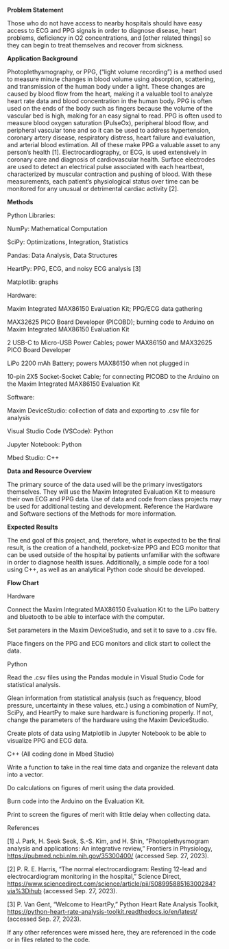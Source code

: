**Problem Statement**

Those who do not have access to nearby hospitals should have easy access to ECG and PPG signals in order to diagnose disease, heart problems, deficiency in O2 concentrations, and [other related things] so they can begin to treat themselves and recover from sickness.

**Application Background**

Photoplethysmography, or PPG, (“light volume recording”) is a method used to measure minute changes in blood volume using absorption, scattering, and transmission of the human body under a light. These changes are caused by blood flow from the heart, making it a valuable tool to analyze heart rate data and blood concentration in the human body. PPG is often used on the ends of the body such as fingers because the volume of the vascular bed is high, making for an easy signal to read. PPG is often used to measure blood oxygen saturation (PulseOx), peripheral blood flow, and peripheral vascular tone and so it can be used to address hypertension, coronary artery disease, respiratory distress, heart failure and evaluation, and arterial blood estimation. All of these make PPG a valuable asset to any person’s health [1].
Electrocardiography, or ECG, is used extensively in coronary care and diagnosis of cardiovascular health. Surface electrodes are used to detect an electrical pulse associated with each heartbeat, characterized by muscular contraction and pushing of blood. With these measurements, each patient’s physiological status over time can be monitored for any unusual or detrimental cardiac activity [2].

**Methods**

Python Libraries:

NumPy: Mathematical Computation

SciPy: Optimizations, Integration, Statistics

Pandas: Data Analysis, Data Structures

HeartPy: PPG, ECG, and noisy ECG analysis [3]

Matplotlib: graphs

Hardware:

Maxim Integrated MAX86150 Evaluation Kit; PPG/ECG data gathering

MAX32625 PICO Board Developer (PICOBD); burning code to Arduino on Maxim Integrated MAX86150 Evaluation Kit

2 USB-C to Micro-USB Power Cables; power MAX86150 and MAX32625 PICO Board Developer

LiPo 2200 mAh Battery; powers MAX86150 when not plugged in

10-pin 2X5 Socket-Socket Cable; for connecting PICOBD to the Arduino on the Maxim Integrated MAX86150 Evaluation Kit

Software:

Maxim DeviceStudio: collection of data and exporting to .csv file for analysis

Visual Studio Code (VSCode): Python

Jupyter Notebook: Python

Mbed Studio: C++

**Data and Resource Overview**

The primary source of the data used  will be the primary investigators themselves. They will use the Maxim Integrated Evaluation Kit to measure their own ECG and PPG data. Use of data and code from class projects may be used for additional testing and development. Reference the Hardware and Software sections of the Methods for more information.

**Expected Results**

The end goal of this project, and, therefore, what is expected to be the final result, is the creation of a handheld, pocket-size PPG and ECG monitor that can be used outside of the hospital by patients unfamiliar with the software in order to diagnose health issues. Additionally, a simple code for a tool using C++, as well as an analytical Python code should be developed.

**Flow Chart**

Hardware

Connect the Maxim Integrated MAX86150 Evaluation Kit to the LiPo battery and bluetooth to be able to interface with the computer.

Set parameters in the Maxim DeviceStudio, and set it to save to a .csv file.

Place fingers on the PPG and ECG monitors and click start to collect the data.

Python

Read the .csv files using the Pandas module  in Visual Studio Code for statistical analysis.

Glean information from statistical analysis (such as frequency, blood pressure, uncertainty in these values, etc.) using a combination of NumPy, SciPy, and HeartPy to make sure hardware is functioning properly. If not, change the parameters of the hardware using the Maxim DeviceStudio.

Create plots of data using Matplotlib in Jupyter Notebook to be able to visualize PPG and ECG data.

C++ (All coding done in Mbed Studio)

Write a function to take in the real time data and organize the relevant data into a vector.

Do calculations on figures of merit using the data provided.

Burn code into the Arduino on the Evaluation Kit.

Print to screen the figures of merit with little delay when collecting data.

References

[1] J. Park, H. Seok Seok, S.-S. Kim, and H. Shin, “Photoplethysmogram analysis and applications: An integrative review,” Frontiers in Physiology, https://pubmed.ncbi.nlm.nih.gov/35300400/ (accessed Sep. 27, 2023). 

[2] P. R. E. Harris, “The normal electrocardiogram: Resting 12-lead and electrocardiogram monitoring in the hospital,” Science Direct, https://www.sciencedirect.com/science/article/pii/S0899588516300284?via%3Dihub (accessed Sep. 27, 2023).

[3] P. Van Gent, “Welcome to HeartPy,” Python Heart Rate Analysis Toolkit, https://python-heart-rate-analysis-toolkit.readthedocs.io/en/latest/ (accessed Sep. 27, 2023).

If any other references were missed here, they are referenced in the code or in files related to the code.
